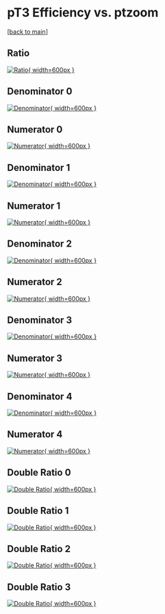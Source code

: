 # pT3 Efficiency vs. ptzoom

[[back to main](./)]



## Ratio

[![Ratio](../mtv/var/pT3_vtr_211_0_eff_ptzoom.png){ width=600px }](../mtv/var/pT3_vtr_211_0_eff_ptzoom.pdf)

## Denominator 0

[![Denominator](../mtv/den/pT3_vtr_211_0_eff_ptzoom_den0.png){ width=600px }](../mtv/den/pT3_vtr_211_0_eff_ptzoom_den0.pdf)

## Numerator 0

[![Numerator](../mtv/num/pT3_vtr_211_0_eff_ptzoom_num0.png){ width=600px }](../mtv/num/pT3_vtr_211_0_eff_ptzoom_num0.pdf)

## Denominator 1

[![Denominator](../mtv/den/pT3_vtr_211_0_eff_ptzoom_den1.png){ width=600px }](../mtv/den/pT3_vtr_211_0_eff_ptzoom_den1.pdf)

## Numerator 1

[![Numerator](../mtv/num/pT3_vtr_211_0_eff_ptzoom_num1.png){ width=600px }](../mtv/num/pT3_vtr_211_0_eff_ptzoom_num1.pdf)

## Denominator 2

[![Denominator](../mtv/den/pT3_vtr_211_0_eff_ptzoom_den2.png){ width=600px }](../mtv/den/pT3_vtr_211_0_eff_ptzoom_den2.pdf)

## Numerator 2

[![Numerator](../mtv/num/pT3_vtr_211_0_eff_ptzoom_num2.png){ width=600px }](../mtv/num/pT3_vtr_211_0_eff_ptzoom_num2.pdf)

## Denominator 3

[![Denominator](../mtv/den/pT3_vtr_211_0_eff_ptzoom_den3.png){ width=600px }](../mtv/den/pT3_vtr_211_0_eff_ptzoom_den3.pdf)

## Numerator 3

[![Numerator](../mtv/num/pT3_vtr_211_0_eff_ptzoom_num3.png){ width=600px }](../mtv/num/pT3_vtr_211_0_eff_ptzoom_num3.pdf)

## Denominator 4

[![Denominator](../mtv/den/pT3_vtr_211_0_eff_ptzoom_den4.png){ width=600px }](../mtv/den/pT3_vtr_211_0_eff_ptzoom_den4.pdf)

## Numerator 4

[![Numerator](../mtv/num/pT3_vtr_211_0_eff_ptzoom_num4.png){ width=600px }](../mtv/num/pT3_vtr_211_0_eff_ptzoom_num4.pdf)

## Double Ratio 0

[![Double Ratio](../mtv/ratio/pT3_vtr_211_0_eff_ptzoom_ratio0.png){ width=600px }](../mtv/ratio/pT3_vtr_211_0_eff_ptzoom_ratio0.pdf)

## Double Ratio 1

[![Double Ratio](../mtv/ratio/pT3_vtr_211_0_eff_ptzoom_ratio1.png){ width=600px }](../mtv/ratio/pT3_vtr_211_0_eff_ptzoom_ratio1.pdf)

## Double Ratio 2

[![Double Ratio](../mtv/ratio/pT3_vtr_211_0_eff_ptzoom_ratio2.png){ width=600px }](../mtv/ratio/pT3_vtr_211_0_eff_ptzoom_ratio2.pdf)

## Double Ratio 3

[![Double Ratio](../mtv/ratio/pT3_vtr_211_0_eff_ptzoom_ratio3.png){ width=600px }](../mtv/ratio/pT3_vtr_211_0_eff_ptzoom_ratio3.pdf)

